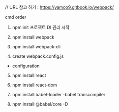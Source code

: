 // URL 참고 하기 : https://yamoo9.gitbook.io/webpack/

cmd order

1. npm init
프로젝트 DI 관리 시작

2. npm install webpack
3. npm install webpack-cli
4. create webpack.config.js
- configuration

5. npm install react
6. npm install react-dom

7. npm install babel-loader
-babel transcompiler
8. npm install @babel/core -D

